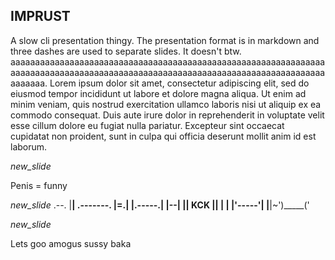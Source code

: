 ## IMPRUST
A slow cli presentation thingy.
The presentation format is in markdown and three dashes are used to separate slides. 
It doesn't btw. aaaaaaaaaaaaaaaaaaaaaaaaaaaaaaaaaaaaaaaaaaaaaaaaaaaaaaaaaaaaaaaaaaaaaaaaaaaaaaaaaaaaaaaaaaaaaaaaaaaaaaaaaaaaaaaaaaaaaaaaaaaaaaaaaaaaaaa.
Lorem ipsum dolor sit amet, consectetur adipiscing elit, sed do eiusmod tempor incididunt ut labore et dolore magna aliqua. Ut enim ad minim veniam, quis nostrud exercitation ullamco laboris nisi ut aliquip ex ea commodo consequat. Duis aute irure dolor in reprehenderit in voluptate velit esse cillum dolore eu fugiat nulla pariatur. Excepteur sint occaecat cupidatat non proident, sunt in culpa qui officia deserunt mollit anim id est laborum.

*new_slide*

Penis =    funny


*new_slide*
.--.
|__| .-------.
|=.| |.-----.|
|--| || KCK ||
|  | |'-----'|
|__|~')_____('

*new_slide*

Lets goo amogus
sussy baka